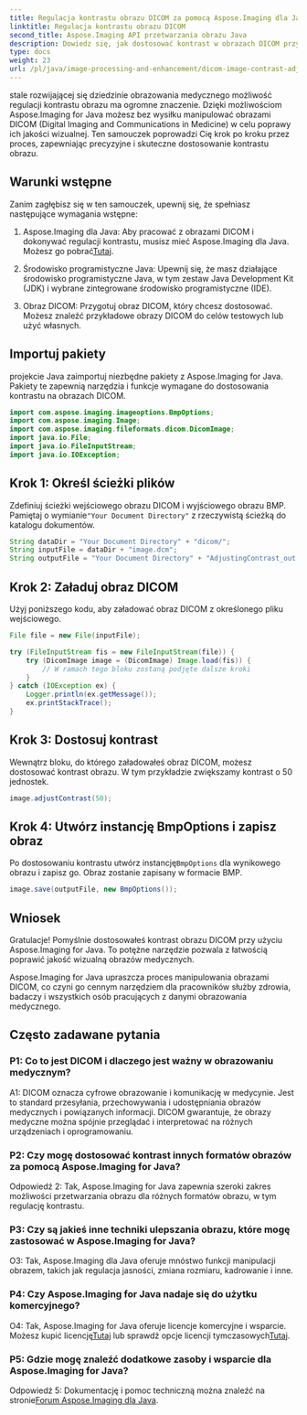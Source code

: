 ```yaml
---
title: Regulacja kontrastu obrazu DICOM za pomocą Aspose.Imaging dla Java
linktitle: Regulacja kontrastu obrazu DICOM
second_title: Aspose.Imaging API przetwarzania obrazu Java
description: Dowiedz się, jak dostosować kontrast w obrazach DICOM przy użyciu Aspose.Imaging dla Java. Bez wysiłku poprawiaj jakość wizualną obrazów medycznych.
type: docs
weight: 23
url: /pl/java/image-processing-and-enhancement/dicom-image-contrast-adjustment/
---
```

stale rozwijającej się dziedzinie obrazowania medycznego możliwość regulacji kontrastu obrazu ma ogromne znaczenie. Dzięki możliwościom Aspose.Imaging for Java możesz bez wysiłku manipulować obrazami DICOM (Digital Imaging and Communications in Medicine) w celu poprawy ich jakości wizualnej. Ten samouczek poprowadzi Cię krok po kroku przez proces, zapewniając precyzyjne i skuteczne dostosowanie kontrastu obrazu.

## Warunki wstępne

Zanim zagłębisz się w ten samouczek, upewnij się, że spełniasz następujące wymagania wstępne:

1.  Aspose.Imaging dla Java: Aby pracować z obrazami DICOM i dokonywać regulacji kontrastu, musisz mieć Aspose.Imaging dla Java. Możesz go pobrać[Tutaj](https://releases.aspose.com/imaging/java/).

2. Środowisko programistyczne Java: Upewnij się, że masz działające środowisko programistyczne Java, w tym zestaw Java Development Kit (JDK) i wybrane zintegrowane środowisko programistyczne (IDE).

3. Obraz DICOM: Przygotuj obraz DICOM, który chcesz dostosować. Możesz znaleźć przykładowe obrazy DICOM do celów testowych lub użyć własnych.

## Importuj pakiety

projekcie Java zaimportuj niezbędne pakiety z Aspose.Imaging for Java. Pakiety te zapewnią narzędzia i funkcje wymagane do dostosowania kontrastu na obrazach DICOM.

```java
import com.aspose.imaging.imageoptions.BmpOptions;
import com.aspose.imaging.Image;
import com.aspose.imaging.fileformats.dicom.DicomImage;
import java.io.File;
import java.io.FileInputStream;
import java.io.IOException;
```

## Krok 1: Określ ścieżki plików

 Zdefiniuj ścieżki wejściowego obrazu DICOM i wyjściowego obrazu BMP. Pamiętaj o wymianie`"Your Document Directory"` z rzeczywistą ścieżką do katalogu dokumentów.

```java
String dataDir = "Your Document Directory" + "dicom/";
String inputFile = dataDir + "image.dcm";
String outputFile = "Your Document Directory" + "AdjustingContrast_out.bmp";
```

## Krok 2: Załaduj obraz DICOM

Użyj poniższego kodu, aby załadować obraz DICOM z określonego pliku wejściowego.

```java
File file = new File(inputFile);

try (FileInputStream fis = new FileInputStream(file)) {
    try (DicomImage image = (DicomImage) Image.load(fis)) {
        // W ramach tego bloku zostaną podjęte dalsze kroki
    }
} catch (IOException ex) {
    Logger.println(ex.getMessage());
    ex.printStackTrace();
}
```

## Krok 3: Dostosuj kontrast

Wewnątrz bloku, do którego załadowałeś obraz DICOM, możesz dostosować kontrast obrazu. W tym przykładzie zwiększamy kontrast o 50 jednostek.

```java
image.adjustContrast(50);
```

## Krok 4: Utwórz instancję BmpOptions i zapisz obraz

 Po dostosowaniu kontrastu utwórz instancję`BmpOptions` dla wynikowego obrazu i zapisz go. Obraz zostanie zapisany w formacie BMP.

```java
image.save(outputFile, new BmpOptions());
```

## Wniosek

Gratulacje! Pomyślnie dostosowałeś kontrast obrazu DICOM przy użyciu Aspose.Imaging for Java. To potężne narzędzie pozwala z łatwością poprawić jakość wizualną obrazów medycznych.

Aspose.Imaging for Java upraszcza proces manipulowania obrazami DICOM, co czyni go cennym narzędziem dla pracowników służby zdrowia, badaczy i wszystkich osób pracujących z danymi obrazowania medycznego.

## Często zadawane pytania

### P1: Co to jest DICOM i dlaczego jest ważny w obrazowaniu medycznym?

A1: DICOM oznacza cyfrowe obrazowanie i komunikację w medycynie. Jest to standard przesyłania, przechowywania i udostępniania obrazów medycznych i powiązanych informacji. DICOM gwarantuje, że obrazy medyczne można spójnie przeglądać i interpretować na różnych urządzeniach i oprogramowaniu.

### P2: Czy mogę dostosować kontrast innych formatów obrazów za pomocą Aspose.Imaging for Java?

Odpowiedź 2: Tak, Aspose.Imaging for Java zapewnia szeroki zakres możliwości przetwarzania obrazu dla różnych formatów obrazu, w tym regulację kontrastu.

### P3: Czy są jakieś inne techniki ulepszania obrazu, które mogę zastosować w Aspose.Imaging for Java?

O3: Tak, Aspose.Imaging dla Java oferuje mnóstwo funkcji manipulacji obrazem, takich jak regulacja jasności, zmiana rozmiaru, kadrowanie i inne.

### P4: Czy Aspose.Imaging for Java nadaje się do użytku komercyjnego?

 O4: Tak, Aspose.Imaging for Java oferuje licencje komercyjne i wsparcie. Możesz kupić licencję[Tutaj](https://purchase.aspose.com/buy) lub sprawdź opcje licencji tymczasowych[Tutaj](https://purchase.aspose.com/temporary-license/).

### P5: Gdzie mogę znaleźć dodatkowe zasoby i wsparcie dla Aspose.Imaging for Java?

 Odpowiedź 5: Dokumentację i pomoc techniczną można znaleźć na stronie[Forum Aspose.Imaging dla Java](https://forum.aspose.com/).